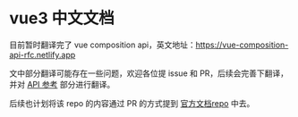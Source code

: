 # vue3 中文文档

目前暂时翻译完了 vue composition api，英文地址：https://vue-composition-api-rfc.netlify.app

文中部分翻译可能存在一些问题，欢迎各位提 issue 和 PR，后续会完善下翻译，并对 [API 参考](https://vue-composition-api-rfc.netlify.app/api.html) 部分进行翻译。

后续也计划将该 repo 的内容通过 PR 的方式提到 [官方文档repo](https://github.com/vuejs/composition-api-rfc.git) 中去。
